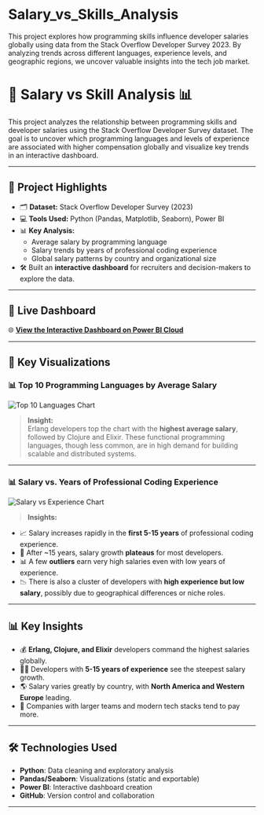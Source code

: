 # Salary_vs_Skills_Analysis
This project explores how programming skills influence developer salaries globally using data from the Stack Overflow Developer Survey 2023. By analyzing trends across different languages, experience levels, and geographic regions, we uncover valuable insights into the tech job market.


# 💼 Salary vs Skill Analysis 📊

This project analyzes the relationship between programming skills and developer salaries using the Stack Overflow Developer Survey dataset. The goal is to uncover which programming languages and levels of experience are associated with higher compensation globally and visualize key trends in an interactive dashboard.

---

## 🌟 Project Highlights

- 🗂 **Dataset:** Stack Overflow Developer Survey (2023)
- 💻 **Tools Used:** Python (Pandas, Matplotlib, Seaborn), Power BI
- 📊 **Key Analysis:**
  - Average salary by programming language
  - Salary trends by years of professional coding experience
  - Global salary patterns by country and organizational size
- 🛠 Built an **interactive dashboard** for recruiters and decision-makers to explore the data.

---

## 🚀 Live Dashboard

🌐 **[View the Interactive Dashboard on Power BI Cloud](https://app.powerbi.com/view?r=YOUR-LINK-HERE)**  

---

## 📸 Key Visualizations

### 📊 Top 10 Programming Languages by Average Salary
![Top 10 Languages Chart](images/top_languages.png)

> **Insight:**  
Erlang developers top the chart with the **highest average salary**, followed by Clojure and Elixir. These functional programming languages, though less common, are in high demand for building scalable and distributed systems.  

---

### 📊 Salary vs. Years of Professional Coding Experience
![Salary vs Experience Chart](images/salary_vs_experience.png)

> **Insights:**  
- 📈 Salary increases rapidly in the **first 5-15 years** of professional coding experience.  
- 🛑 After ~15 years, salary growth **plateaus** for most developers.  
- 📊 A few **outliers** earn very high salaries even with low years of experience.  
- 📉 There is also a cluster of developers with **high experience but low salary**, possibly due to geographical differences or niche roles.  

---

## 📊 Key Insights
- 💰 **Erlang, Clojure, and Elixir** developers command the highest salaries globally.  
- 🧑‍💻 Developers with **5-15 years of experience** see the steepest salary growth.  
- 🌎 Salary varies greatly by country, with **North America and Western Europe** leading.  
- 🏢 Companies with larger teams and modern tech stacks tend to pay more.  

---

## 🛠 Technologies Used
- **Python**: Data cleaning and exploratory analysis
- **Pandas/Seaborn**: Visualizations (static and exportable)
- **Power BI**: Interactive dashboard creation
- **GitHub**: Version control and collaboration

---


